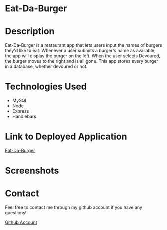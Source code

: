 # Eat-Da-Burger

# Description
<p> Eat-Da-Burger is a restaurant app that lets users input the names of burgers they'd like to eat. Whenever a user submits a burger's name as available, the app will display the burger on the left. When the user selects Devoured, the burger moves to the right and is all gone. This app stores every burger in a database, whether devoured or not.</p>

# Technologies Used

<ul>
  <li>MySQL</li>
  <li>Node</li>
  <li>Express</li>
  <li>Handlebars</li>
</ul>

# Link to Deployed Application

<a href="">Eat-Da-Burger</a>

# Screenshots

# Contact

<p>Feel free to contact me through my github account if you have any questions!<p/>
<a href="https://github.com/klsybthrst">Github Account</a>
  
